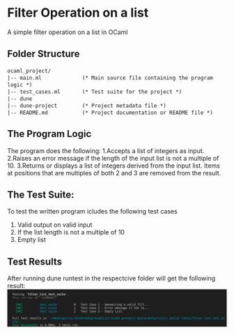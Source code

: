 # Filter Operation on a list 
A simple filter operation on a list in OCaml

## Folder Structure
```
ocaml_project/
|-- main.ml             (* Main source file containing the program logic *)
|-- test_cases.ml       (* Test suite for the project *)
|-- dune
|-- dune-project        (* Project metadata file *)
|-- README.md           (* Project documentation or README file *)
```

## The Program Logic
The program does the following:
1.Accepts a list of integers as input.
2.Raises an error message if the length of the input list is not a multiple of 10.
3.Returns or displays a list of integers derived from the input list. Items at positions that are multiples of both 2 and 3 are removed from the result.

## The Test Suite:
To test the written program icludes the following test cases
   1. Valid output on valid input
   2. If the list length is not a multiple of 10
   3. Empty list

## Test Results
After running dune runtest in the respectcive folder will get the following result:
![Test Suite Results](https://github.com/IIITM-Jay/filterListOcaml/blob/main/filterListTestSuite.png)





